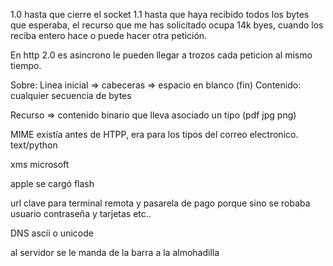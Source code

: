 1.0 hasta que cierre el socket
1.1 hasta que haya recibido todos los bytes que esperaba, el recurso que me has solicitado ocupa 14k byes, cuando los reciba entero hace o puede hacer otra petición.

En http 2.0 es asincrono le pueden llegar a trozos cada peticion al mismo tiempo.


Sobre: Linea inicial => cabeceras => espacio en blanco (fin)
Contenido: cualquier secuencia de bytes

Recurso => contenido binario que lleva asociado un tipo (pdf jpg png)


MIME existía antes de HTPP, era para los tipos del correo electronico. text/python

xms microsoft

apple se cargó flash


url clave para terminal remota y pasarela de pago porque sino se robaba usuario contraseña y tarjetas etc..


DNS ascii o unicode

al servidor se le manda de la barra a la almohadilla